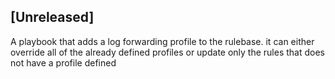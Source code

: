 ## [Unreleased]
A playbook that adds a log forwarding profile to the rulebase. it can either override all of the already defined profiles or update only the rules that does not have a profile defined
